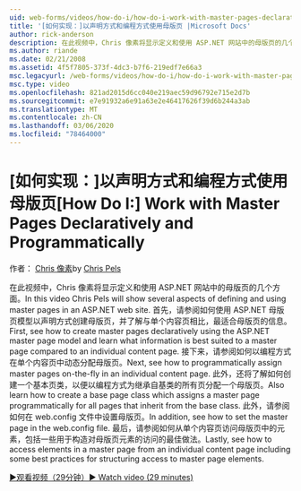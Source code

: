 ```yaml
---
uid: web-forms/videos/how-do-i/how-do-i-work-with-master-pages-declaratively-and-programmatically
title: '[如何实现：]以声明方式和编程方式使用母版页 |Microsoft Docs'
author: rick-anderson
description: 在此视频中，Chris 像素将显示定义和使用 ASP.NET 网站中的母版页的几个方面。 首先，请参阅 how to create master pages declarati 。
ms.author: riande
ms.date: 02/21/2008
ms.assetid: 4f5f7805-373f-4dc3-b7f6-219edf7e66a3
msc.legacyurl: /web-forms/videos/how-do-i/how-do-i-work-with-master-pages-declaratively-and-programmatically
msc.type: video
ms.openlocfilehash: 821ad2015d6cc040e219aec59d96792e715e2d7b
ms.sourcegitcommit: e7e91932a6e91a63e2e46417626f39d6b244a3ab
ms.translationtype: MT
ms.contentlocale: zh-CN
ms.lasthandoff: 03/06/2020
ms.locfileid: "78464000"
---
```

# <a name="how-do-i-work-with-master-pages-declaratively-and-programmatically"></a><span data-ttu-id="96191-104">[如何实现：]以声明方式和编程方式使用母版页</span><span class="sxs-lookup"><span data-stu-id="96191-104">[How Do I:] Work with Master Pages Declaratively and Programmatically</span></span>

<span data-ttu-id="96191-105">作者： [Chris 像素](https://twitter.com/chrispels)</span><span class="sxs-lookup"><span data-stu-id="96191-105">by [Chris Pels](https://twitter.com/chrispels)</span></span>

<span data-ttu-id="96191-106">在此视频中，Chris 像素将显示定义和使用 ASP.NET 网站中的母版页的几个方面。</span><span class="sxs-lookup"><span data-stu-id="96191-106">In this video Chris Pels will show several aspects of defining and using master pages in an ASP.NET web site.</span></span> <span data-ttu-id="96191-107">首先，请参阅如何使用 ASP.NET 母版页模型以声明方式创建母版页，并了解与单个内容页相比，最适合母版页的信息。</span><span class="sxs-lookup"><span data-stu-id="96191-107">First, see how to create master pages declaratively using the ASP.NET master page model and learn what information is best suited to a master page compared to an individual content page.</span></span> <span data-ttu-id="96191-108">接下来，请参阅如何以编程方式在单个内容页中动态分配母版页。</span><span class="sxs-lookup"><span data-stu-id="96191-108">Next, see how to programmatically assign master pages on-the-fly in an individual content page.</span></span> <span data-ttu-id="96191-109">此外，还将了解如何创建一个基本页类，以便以编程方式为继承自基类的所有页分配一个母版页。</span><span class="sxs-lookup"><span data-stu-id="96191-109">Also learn how to create a base page class which assigns a master page programmatically for all pages that inherit from the base class.</span></span> <span data-ttu-id="96191-110">此外，请参阅如何在 web.config 文件中设置母版页。</span><span class="sxs-lookup"><span data-stu-id="96191-110">In addition, see how to set the master page in the web.config file.</span></span> <span data-ttu-id="96191-111">最后，请参阅如何从单个内容页访问母版页中的元素，包括一些用于构造对母版页元素的访问的最佳做法。</span><span class="sxs-lookup"><span data-stu-id="96191-111">Lastly, see how to access elements in a master page from an individual content page including some best practices for structuring access to master page elements.</span></span>

[<span data-ttu-id="96191-112">&#9654;观看视频（29分钟）</span><span class="sxs-lookup"><span data-stu-id="96191-112">&#9654; Watch video (29 minutes)</span></span>](https://channel9.msdn.com/Blogs/ASP-NET-Site-Videos/how-do-i-work-with-master-pages-declaratively-and-programmatically)
